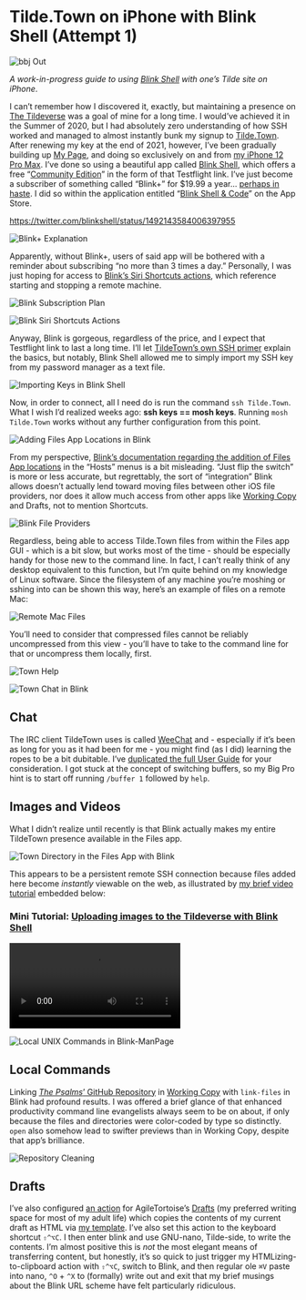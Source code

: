 # Tilde.Town on iPhone with Blink Shell (Attempt 1)

![bbj Out](https://user-images.githubusercontent.com/43663476/155115271-faa55bfd-d151-4741-9a6c-e9664a457503.png)

*A work-in-progress guide to using [Blink Shell](https://testflight.apple.com/v1/app/1156707581) with one’s Tilde site on iPhone*.

I can’t remember how I discovered it, exactly, but maintaining a presence on [The Tildeverse](https://tildeverse.org) was a goal of mine for a long time. I would’ve achieved it in the Summer of 2020, but I had absolutely zero understanding of how SSH worked and managed to almost instantly bunk my signup to [Tilde.Town](https://tilde.town). After renewing my key at the end of 2021, however, I’ve been gradually building up [My Page](https://tilde.town/~extratone), and doing so exclusively on and from [my iPhone 12 Pro Max](https://github.com/extratone/jorts). I’ve done so using a beautiful app called [Blink Shell](https://blink.sh), which offers a free “[Community Edition](https://testflight.apple.com/v1/app/1156707581)” in the form of that Testflight link. I’ve just become a subscriber of something called “Blink+” for $19.99 a year... [perhaps in haste](https://reddit.com/r/BlinkShell/comments/sq3zur/_/hxlvgq4/?context=1). I did so within the application entitled “[Blink Shell & Code](https://apps.apple.com/us/app/blink-shell-code/id1594898306)” on the App Store.

https://twitter.com/blinkshell/status/1492143584006397955

![Blink+ Explanation](https://tilde.town/~extratone/images/blinkplusexplanation.jpeg)

Apparently, without Blink+, users of said app will be bothered with a reminder about subscribing “no more than 3 times a day.” Personally, I was just hoping for access to [Blink’s Siri Shortcuts actions](https://user-images.githubusercontent.com/43663476/154815568-950d948e-4cb9-4213-9d97-fd68af4973eb.png), which reference starting and stopping a remote machine. 

![Blink Subscription Plan](https://user-images.githubusercontent.com/43663476/154814967-55b990ff-a752-484e-9539-f217c177bfbd.png)

![Blink Siri Shortcuts Actions](https://user-images.githubusercontent.com/43663476/154815568-950d948e-4cb9-4213-9d97-fd68af4973eb.png)

Anyway, Blink is gorgeous, regardless of the price, and I expect that Testflight link to last a long time. I’ll let [TildeTown’s own SSH primer](https://tilde.town/~extratone/wiki/getting-started/ssh.html) explain the basics, but notably, Blink Shell allowed me to simply import my SSH key from my password manager as a text file.

![Importing Keys in Blink Shell](https://user-images.githubusercontent.com/43663476/154846142-4d16aa31-ee99-4ce9-94c5-852765d7d0b7.png)

Now, in order to connect, all I need do is run the command `ssh Tilde.Town`. What I wish I’d realized weeks ago: **ssh keys == mosh keys**. Running `mosh Tilde.Town` works without any further configuration from this point.

![Adding Files App Locations in Blink](https://user-images.githubusercontent.com/43663476/154846342-b9d49f30-61c4-438d-8886-0414951807f6.png)

From my perspective, [Blink’s documentation regarding the addition of Files App locations](https://docs.blink.sh/advanced/files-app) in the “Hosts” menus is a bit misleading. “Just flip the switch” is more or less accurate, but regrettably, the sort of “integration” Blink allows doesn’t actually lend toward moving files between other iOS file providers, nor does it allow much access from other apps like [Working Copy](https://apps.apple.com/us/app/working-copy-git-client/id896694807) and Drafts, not to mention Shortcuts. 

![Blink File Providers](https://user-images.githubusercontent.com/43663476/154846662-df10d713-6f54-46d2-8fb9-d1f77d42b14e.png)

Regardless, being able to access Tilde.Town files from within the Files app GUI - which is a bit slow, but works most of the time - should be especially handy for those new to the command line. In fact, I can’t really think of any desktop equivalent to this function, but I’m quite behind on my knowledge of Linux software. Since the filesystem of any machine you’re moshing or sshing into can be shown this way, here’s an example of files on a remote Mac:

![Remote Mac Files](https://user-images.githubusercontent.com/43663476/155912890-d5f33a52-c211-4616-bd7a-cb4556564d68.png)

You’ll need to consider that compressed files cannot be reliably uncompressed from this view - you’ll have to take to the command line for that or uncompress them locally, first.

![Town Help](https://tilde.town/~extratone/images/blinktotilde.png)

![Town Chat in Blink](https://user-images.githubusercontent.com/43663476/154862497-07b02606-a67a-46a8-bb77-74564d2f7f27.png)

## Chat

The IRC client TildeTown uses is called [WeeChat](https://weechat.org) and - especially if it’s been as long for you as it had been for me - you might find (as I did) learning the ropes to be a bit dubitable. I’ve [duplicated the full User Guide](https://tilde.town/~extratone/manual/weechat/) for your consideration. I got stuck at the concept of switching buffers, so my Big Pro hint is to start off running `/buffer 1` followed by `help`. 

## Images and Videos

What I didn’t realize until recently is that Blink actually makes my entire TildeTown presence available in the Files app.

![Town Directory in the Files App with Blink](https://tilde.town/~extratone/images/dir.png)

This appears to be a persistent remote SSH connection because files added here become *instantly* viewable on the web, as illustrated by [my brief video tutorial](https://tilde.town/~extratone/videos/uploadingimageswithblink.MP4) embedded below:

### Mini Tutorial: [Uploading images to the Tildeverse with Blink Shell](https://tilde.town/~extratone/videos/uploadingimageswithblink.MP4)

<video controls>
  <source src="https://tilde.town/~extratone/videos/uploadingimageswithblink.MP4">
</video>

![Local UNIX Commands in Blink-ManPage](https://user-images.githubusercontent.com/43663476/155014762-7b8bfc6d-d6df-418a-b43e-6d7aa56582bb.png)

## Local Commands

Linking [*The Psalms*’ GitHub Repository](https://github.com/extratone/bilge) in [Working Copy](https://apps.apple.com/us/app/working-copy-git-client/id896694807) with `link-files` in Blink had profound results. I was offered a brief glance of that enhanced productivity command line evangelists always seem to be on about, if only because the files and directories were color-coded by type so distinctly. `open` also somehow lead to swifter previews than in Working Copy, despite that app’s brilliance.

![Repository Cleaning](https://user-images.githubusercontent.com/43663476/156869875-93a67975-beb2-4a25-a855-b845514ed8b3.png)

## Drafts

I’ve also configured [an action](https://actions.getdrafts.com/a/1wO) for AgileTortoise’s [Drafts](https://apps.apple.com/us/app/drafts/id1435957248) (my preferred writing space for most of my adult life) which copies the contents of my current draft as HTML via [my template](https://tilde.town/~extratone/template/1.3.txt). I’ve also set this action to the keyboard shortcut `⇧^⌥C`. I then enter blink and use GNU-nano, Tilde-side, to write the contents. I’m almost positive this is *not* the most elegant means of transferring content, but honestly, it’s so quick to just trigger my HTMLizing-to-clipboard action with `⇧^⌥C`, switch to Blink, and then regular ole `⌘V` paste into nano, `^O` + `^X` to (formally) write out and exit that my brief musings about the Blink URL scheme have felt particularly ridiculous.